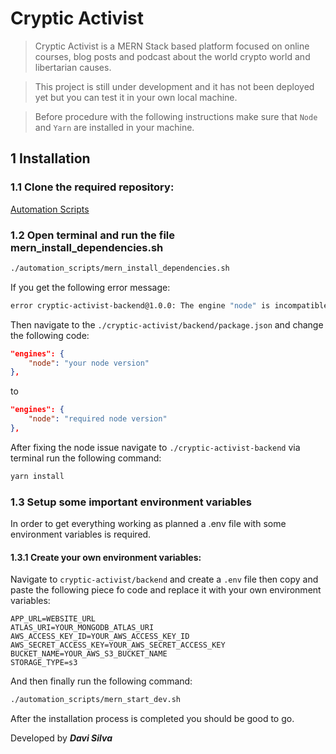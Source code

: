 # Cryptic Activist

> Cryptic Activist is a MERN Stack based platform focused on online courses, blog posts and podcast about the world crypto world and libertarian causes. 

> This project is still under development and it has not been deployed yet but you can test it in your own local machine.

> Before procedure with the following instructions make sure that `Node` and `Yarn` are installed in your machine.

## 1 Installation

### 1.1 Clone the required repository:

[Automation Scripts](https://github.com/Davi-Silva/automation_scripts)

### 1.2 Open terminal and run the file mern_install_dependencies.sh

```bash
./automation_scripts/mern_install_dependencies.sh
```
If you get the following error message:
```bash
error cryptic-activist-backend@1.0.0: The engine "node" is incompatible with this module. Expected version "required node version". Got "your actual node version"
```

Then navigate to the `./cryptic-activist/backend/package.json` and change the following code:

```json
"engines": {
    "node": "your node version"
},
```
to
```json
"engines": {
    "node": "required node version"
},
```

After fixing the node issue navigate to `./cryptic-activist-backend` via terminal run the following command:

```bash
yarn install
```

### 1.3 Setup some important environment variables

In order to get everything working as planned a .env file with some environment variables is required.

#### 1.3.1 Create your own environment variables:

Navigate to `cryptic-activist/backend` and create a `.env` file then copy and paste the following piece fo code and replace it with your own environment variables:

```env
APP_URL=WEBSITE_URL
ATLAS_URI=YOUR_MONGODB_ATLAS_URI
AWS_ACCESS_KEY_ID=YOUR_AWS_ACCESS_KEY_ID
AWS_SECRET_ACCESS_KEY=YOUR_AWS_SECRET_ACCESS_KEY
BUCKET_NAME=YOUR_AWS_S3_BUCKET_NAME
STORAGE_TYPE=s3
```

And then finally run the following command:

```bash
./automation_scripts/mern_start_dev.sh
```

After the installation process is completed you should be good to go.

Developed by _**Davi Silva**_